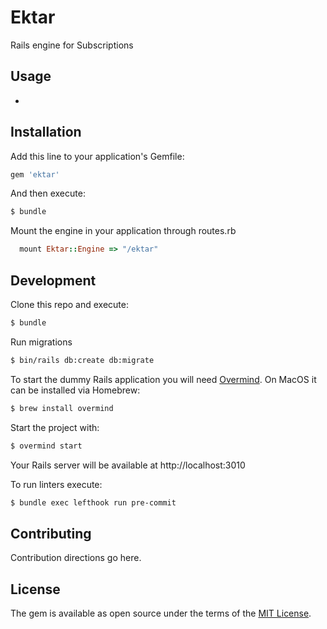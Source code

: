 # Ektar
Rails engine for Subscriptions

## Usage
-

## Installation
Add this line to your application's Gemfile:

```ruby
gem 'ektar'
```

And then execute:
```bash
$ bundle
```

Mount the engine in your application through routes.rb
```ruby
  mount Ektar::Engine => "/ektar"
```

## Development
Clone this repo and execute:
```bash
$ bundle
```

Run migrations
```bash
$ bin/rails db:create db:migrate
```

To start the dummy Rails application you will need [Overmind](https://github.com/DarthSim/overmind).
On MacOS it can be installed via Homebrew:
```bash
$ brew install overmind
```

Start the project with:
```bash
$ overmind start
```

Your Rails server will be available at http://localhost:3010

To run linters execute:
```bash
$ bundle exec lefthook run pre-commit
```

## Contributing
Contribution directions go here.

## License
The gem is available as open source under the terms of the [MIT License](https://opensource.org/licenses/MIT).
